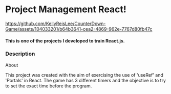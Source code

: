 # Project Management React!

https://github.com/KellyReisLee/CounterDown-Game/assets/104033201/b64b3641-cea2-4869-962e-7767d80fb47c

<h4>This is one of the projects I developed to train React.js.</h4>

<h3>Description</h3>
<p>

About

This project was created with the aim of exercising the use of 'useRef' and 'Portals' in React. The game has 3 different timers and the objective is to try to set the exact time before the program.</p>



